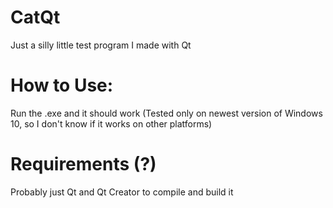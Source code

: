 # CatQt
 Just a silly little test program I made with Qt

# How to Use:
 Run the .exe and it should work 
 (Tested only on newest version of Windows 10, so I don't know if it works on other platforms)

# Requirements (?)
 Probably just Qt and Qt Creator to compile and build it
